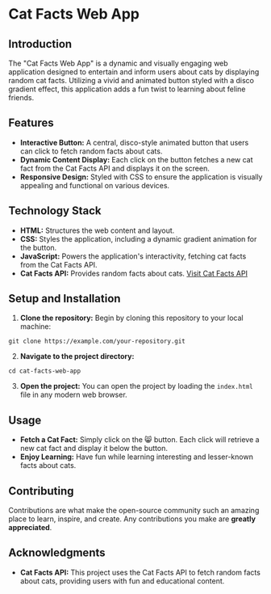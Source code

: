 # Cat Facts Web App

## Introduction
The "Cat Facts Web App" is a dynamic and visually engaging web application designed to entertain and inform users about cats by displaying random cat facts. Utilizing a vivid and animated button styled with a disco gradient effect, this application adds a fun twist to learning about feline friends.

## Features
- **Interactive Button:** A central, disco-style animated button that users can click to fetch random facts about cats.
- **Dynamic Content Display:** Each click on the button fetches a new cat fact from the Cat Facts API and displays it on the screen.
- **Responsive Design:** Styled with CSS to ensure the application is visually appealing and functional on various devices.

## Technology Stack
- **HTML:** Structures the web content and layout.
- **CSS:** Styles the application, including a dynamic gradient animation for the button.
- **JavaScript:** Powers the application's interactivity, fetching cat facts from the Cat Facts API.
- **Cat Facts API:** Provides random facts about cats. [Visit Cat Facts API](https://catfact.ninja/)

## Setup and Installation
1. **Clone the repository:** Begin by cloning this repository to your local machine:

```git clone https://example.com/your-repository.git```

2. **Navigate to the project directory:**

```cd cat-facts-web-app```

3. **Open the project:** You can open the project by loading the `index.html` file in any modern web browser.

## Usage
- **Fetch a Cat Fact:** Simply click on the 😸 button. Each click will retrieve a new cat fact and display it below the button.
- **Enjoy Learning:** Have fun while learning interesting and lesser-known facts about cats.

## Contributing
Contributions are what make the open-source community such an amazing place to learn, inspire, and create. Any contributions you make are **greatly appreciated**.

## Acknowledgments
- **Cat Facts API:** This project uses the Cat Facts API to fetch random facts about cats, providing users with fun and educational content.
